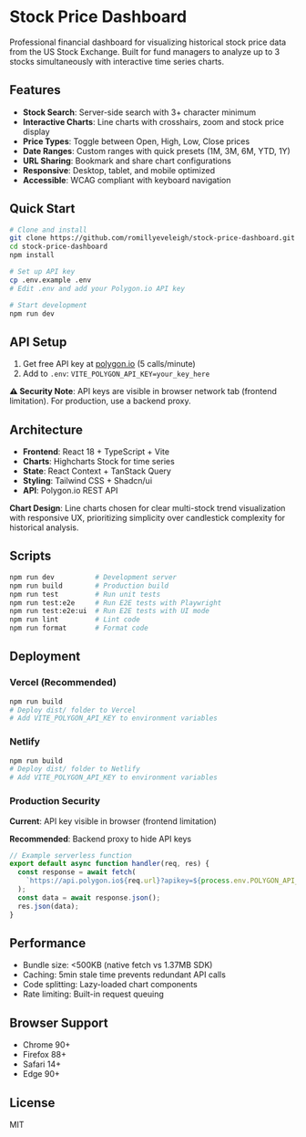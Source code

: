 # Stock Price Dashboard

Professional financial dashboard for visualizing historical stock price data from the US Stock Exchange. Built for fund managers to analyze up to 3 stocks simultaneously with interactive time series charts.

## Features

- **Stock Search**: Server-side search with 3+ character minimum
- **Interactive Charts**: Line charts with crosshairs, zoom and stock price display
- **Price Types**: Toggle between Open, High, Low, Close prices
- **Date Ranges**: Custom ranges with quick presets (1M, 3M, 6M, YTD, 1Y)
- **URL Sharing**: Bookmark and share chart configurations
- **Responsive**: Desktop, tablet, and mobile optimized
- **Accessible**: WCAG compliant with keyboard navigation

## Quick Start

```bash
# Clone and install
git clone https://github.com/romillyeveleigh/stock-price-dashboard.git
cd stock-price-dashboard
npm install

# Set up API key
cp .env.example .env
# Edit .env and add your Polygon.io API key

# Start development
npm run dev
```

## API Setup

1. Get free API key at [polygon.io](https://polygon.io/) (5 calls/minute)
2. Add to `.env`: `VITE_POLYGON_API_KEY=your_key_here`

**⚠️ Security Note**: API keys are visible in browser network tab (frontend limitation). For production, use a backend proxy.

## Architecture

- **Frontend**: React 18 + TypeScript + Vite
- **Charts**: Highcharts Stock for time series
- **State**: React Context + TanStack Query
- **Styling**: Tailwind CSS + Shadcn/ui
- **API**: Polygon.io REST API

**Chart Design**: Line charts chosen for clear multi-stock trend visualization with responsive UX, prioritizing simplicity over candlestick complexity for historical analysis.

## Scripts

```bash
npm run dev          # Development server
npm run build        # Production build
npm run test         # Run unit tests
npm run test:e2e     # Run E2E tests with Playwright
npm run test:e2e:ui  # Run E2E tests with UI mode
npm run lint         # Lint code
npm run format       # Format code
```

## Deployment

### Vercel (Recommended)

```bash
npm run build
# Deploy dist/ folder to Vercel
# Add VITE_POLYGON_API_KEY to environment variables
```

### Netlify

```bash
npm run build
# Deploy dist/ folder to Netlify
# Add VITE_POLYGON_API_KEY to environment variables
```

### Production Security

**Current**: API key visible in browser (frontend limitation)

**Recommended**: Backend proxy to hide API keys

```javascript
// Example serverless function
export default async function handler(req, res) {
  const response = await fetch(
    `https://api.polygon.io${req.url}?apikey=${process.env.POLYGON_API_KEY}`
  );
  const data = await response.json();
  res.json(data);
}
```

## Performance

- Bundle size: <500KB (native fetch vs 1.37MB SDK)
- Caching: 5min stale time prevents redundant API calls
- Code splitting: Lazy-loaded chart components
- Rate limiting: Built-in request queuing

## Browser Support

- Chrome 90+
- Firefox 88+
- Safari 14+
- Edge 90+

## License

MIT
